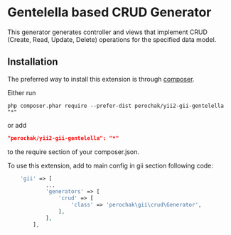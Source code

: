 Gentelella based CRUD Generator
==================

This generator generates controller and views that implement CRUD (Create, Read, Update, Delete) operations for the specified data model.

Installation
------------

The preferred way to install this extension is through [composer](http://getcomposer.org/download/).

Either run

```
php composer.phar require --prefer-dist perochak/yii2-gii-gentelella "*"
```

or add

```json
"perochak/yii2-gii-gentelella": "*"
```

to the require section of your composer.json.

To use this extension, add to main config in gii section following code:

```php
    'gii' => [
            ...
            'generators' => [
                'crud' => [
                    'class' => 'perochak\gii\crud\Generator',
                ],
            ],
        ],
```
